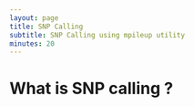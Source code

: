 ```yaml
---
layout: page
title: SNP Calling
subtitle: SNP Calling using mpileup utility
minutes: 20
---
```

# What is SNP calling ?
